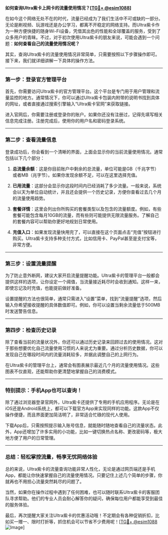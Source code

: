 **如何查询Ultra紫卡上网卡的流量使用情况？[[TG💪+ @esim1088](https://t.me/s/esim1088)]**

在如今这个网络无处不在的时代，流量已经成为了我们生活中不可或缺的一部分。无论是刷视频、玩游戏还是办公学习，都离不开稳定的网络支持。而Ultra紫卡作为一种方便快捷的随身Wi-Fi设备，凭借其出色的性能和全球覆盖的服务，受到了众多用户的青睐。不过，对于初次使用Ultra紫卡的朋友来说，可能会遇到一个问题：**如何查看自己的流量使用情况呢？**

其实，查询Ultra紫卡的流量使用情况非常简单，只需要按照以下步骤操作即可。接下来，我们就详细讲解一下具体的操作方法。

---

### **第一步：登录官方管理平台**

首先，你需要访问Ultra紫卡的官方管理平台。这个平台是专门用于用户管理和流量监控的地方。通常情况下，你可以通过Ultra紫卡包装内附带的说明书找到具体的网址，或者直接通过搜索引擎输入“Ultra紫卡官网”来获取链接。

进入官网后，你需要注册或登录你的账户。如果你还没有注册过，记得先填写相关信息完成注册。注册完成后，使用你的用户名和密码登录系统。

---

### **第二步：查看流量信息**

登录成功后，你会看到一个清晰的界面，上面会显示你的当前流量使用情况。通常包括以下几个部分：

1. **总流量余额**：这是你目前账户中剩余的总流量，单位可能是GB（千兆字节）或者MB（兆字节）。如果你发现余额不足，可以在这里选择充值。

2. **已用流量**：这部分会显示你这段时间内已经消耗了多少流量。一般来说，系统会以天为单位自动统计，并且还会提供一个历史记录，方便你查看过去几个月的流量使用趋势。

3. **套餐详情**：这里会列出你所购买的套餐类型以及包含的流量额度。例如，有些套餐可能包含每月10GB的流量，而有些则可能提供无限流量服务。了解自己的套餐内容可以帮助你更好地规划日常使用。

4. **充值入口**：如果发现流量快用完了，可以直接在这个页面点击“充值”按钮进行购买。Ultra紫卡支持多种支付方式，比如信用卡、PayPal甚至是支付宝等，非常方便。

---

### **第三步：设置流量提醒**

为了防止意外断网，建议大家开启流量提醒功能。Ultra紫卡的管理平台一般都会提供这样的选项，让你设定一个阈值，当流量接近耗尽时会收到通知。这样一来，即使忘记及时充值，也能提前做好准备。

设置提醒的方法也很简单，通常只需进入“设置”菜单，找到“流量提醒”选项，然后输入你希望接收提醒的具体数值即可。例如，你可以设置当剩余流量低于500MB时发送警告信息。

---

### **第四步：检查历史记录**

除了查看当前的流量状况外，你还可以通过历史记录来回顾过去的使用情况。这对于那些想要优化自己流量使用习惯的人来说尤为重要。通过分析历史数据，你可以发现自己在哪段时间内的流量消耗较多，并据此调整自己的上网行为。

在Ultra紫卡的管理平台上，通常会有图表展示最近几个月的流量使用情况。这些图表不仅直观，还能帮助你更清楚地掌握自己的消费模式。

---

### **特别提示：手机App也可以查询！**

除了通过浏览器登录官网外，Ultra紫卡还提供了专用的手机应用程序。无论是在iOS还是Android系统上，都可以下载官方App来实现同样的功能。这款App不仅操作便捷，而且界面更加简洁明了，非常适合忙碌的现代人使用。

下载App后，只需按照提示输入账号信息，就能随时随地查看自己的流量状态。此外，App还增加了许多实用的小功能，比如一键切换热点名称、更改密码等，极大地方便了用户的日常管理。

---

### **总结：轻松掌控流量，畅享无忧网络体验**

总的来说，Ultra紫卡的流量查询功能非常人性化，无论是通过网页端还是手机App，都能让你快速掌握自己的流量使用情况。只要记住上述几个简单的步骤，你就再也不用担心流量突然耗尽的问题了。

当然，如果你在操作过程中遇到了任何困难，也可以随时联系Ultra紫卡的客服团队寻求帮助。他们的专业人员会耐心解答你的疑问，确保每位用户都能享受到最佳的服务体验。

最后，再次提醒大家关注Ultra紫卡的优惠活动哦！不定期会有各种促销折扣，比如买一赠一、限时打折等，抓住机会可以节省不少费用呢！[[TG💪+ @esim1088](https://t.me/s/esim1088) ![Image](https://i.postimg.cc/4NQfJmqS/Snipaste-2025-05-13-00-14-12.png)]